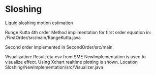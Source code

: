 # Sloshing
Liquid sloshing motion estimation

Runge Kutta 4th order Method implimentation for  first order equation in:    /FirstOrder/src/main/RangeKutta.java

Second order implemented in SecondOrder/src/main

Visualization: Result eta.csv from SME NewImplementation is used to visualize effect. 
                Using Xchart realtime plotting is shown.  Location Sloshing/NewImplementation/src/Visualizer.java

